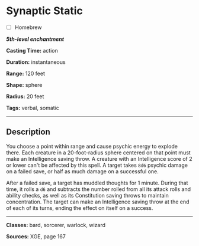 # Synaptic Static

- [ ] Homebrew

***5th-level enchantment***

**Casting Time:** action

**Duration:** instantaneous

**Range:** 120 feet

**Shape:** sphere

**Radius:** 20 feet

**Tags:** verbal, somatic

---

## Description
You choose a point within range and cause psychic energy to explode there.
Each creature in a 20-foot-radius sphere centered on that point must make an Intelligence saving throw.
A creature with an Intelligence score of 2 or lower can't be affected by this spell.
A target takes `8d6` psychic damage on a failed save, or half as much damage on a successful one.

After a failed save, a target has muddled thoughts for 1 minute.
During that time, it rolls a `d6` and subtracts the number rolled from all its attack rolls and ability checks, as well as its Constitution saving throws to maintain concentration.
The target can make an Intelligence saving throw at the end of each of its turns, ending the effect on itself on a success.

---

**Classes:** bard, sorcerer, warlock, wizard

**Sources:** XGE, page 167
